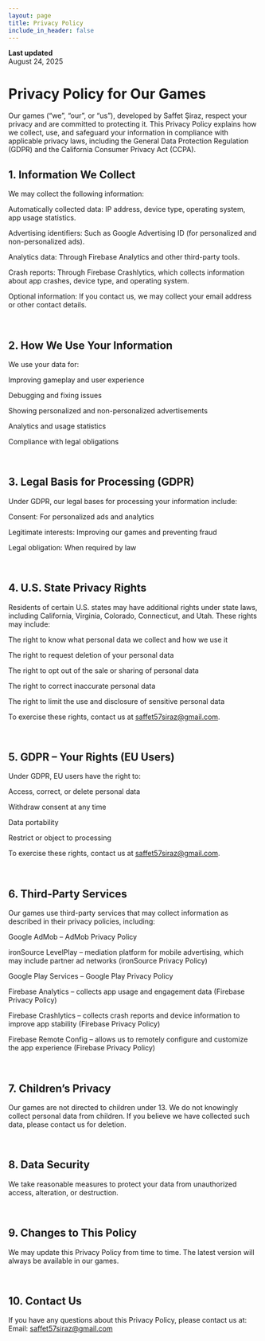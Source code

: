 ```yaml
---
layout: page
title: Privacy Policy
include_in_header: false
---
```


**Last updated**  
August 24, 2025

# Privacy Policy for Our Games
Our games (“we”, “our”, or “us”), developed by Saffet Şiraz, respect your privacy and are committed to protecting it. This Privacy Policy explains how we collect, use, and safeguard your information in compliance with applicable privacy laws, including the General Data Protection Regulation (GDPR) and the California Consumer Privacy Act (CCPA).


## 1. Information We Collect
We may collect the following information:

Automatically collected data: IP address, device type, operating system, app usage statistics.

Advertising identifiers: Such as Google Advertising ID (for personalized and non-personalized ads).

Analytics data: Through Firebase Analytics and other third-party tools.

Crash reports: Through Firebase Crashlytics, which collects information about app crashes, device type, and operating system.

Optional information: If you contact us, we may collect your email address or other contact details.

<br>

## 2. How We Use Your Information
We use your data for:

Improving gameplay and user experience

Debugging and fixing issues

Showing personalized and non-personalized advertisements

Analytics and usage statistics

Compliance with legal obligations

<br>

## 3. Legal Basis for Processing (GDPR)
Under GDPR, our legal bases for processing your information include:

Consent: For personalized ads and analytics

Legitimate interests: Improving our games and preventing fraud

Legal obligation: When required by law

<br>

## 4. U.S. State Privacy Rights
Residents of certain U.S. states may have additional rights under state laws, including California, Virginia, Colorado, Connecticut, and Utah. These rights may include:

The right to know what personal data we collect and how we use it

The right to request deletion of your personal data

The right to opt out of the sale or sharing of personal data

The right to correct inaccurate personal data

The right to limit the use and disclosure of sensitive personal data

To exercise these rights, contact us at saffet57siraz@gmail.com.

<br>

## 5. GDPR – Your Rights (EU Users)
Under GDPR, EU users have the right to:

Access, correct, or delete personal data

Withdraw consent at any time

Data portability

Restrict or object to processing

To exercise these rights, contact us at saffet57siraz@gmail.com.

<br>

## 6. Third-Party Services
Our games use third-party services that may collect information as described in their privacy policies, including:

Google AdMob – AdMob Privacy Policy

ironSource LevelPlay – mediation platform for mobile advertising, which may include partner ad networks (ironSource Privacy Policy)

Google Play Services – Google Play Privacy Policy

Firebase Analytics – collects app usage and engagement data (Firebase Privacy Policy)

Firebase Crashlytics – collects crash reports and device information to improve app stability (Firebase Privacy Policy)

Firebase Remote Config – allows us to remotely configure and customize the app experience (Firebase Privacy Policy)


<br>

## 7. Children’s Privacy
Our games are not directed to children under 13. We do not knowingly collect personal data from children. If you believe we have collected such data, please contact us for deletion.

<br>

## 8. Data Security
We take reasonable measures to protect your data from unauthorized access, alteration, or destruction.

<br>

## 9. Changes to This Policy
We may update this Privacy Policy from time to time. The latest version will always be available in our games.

<br>

## 10. Contact Us
If you have any questions about this Privacy Policy, please contact us at:
Email: saffet57siraz@gmail.com
